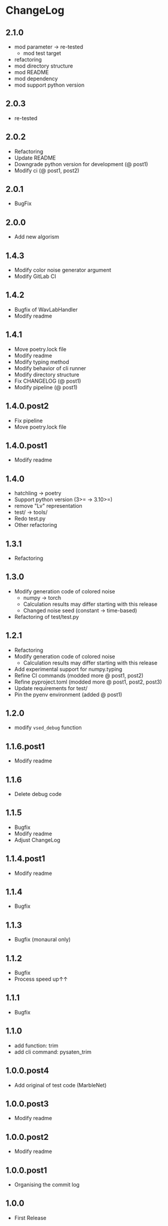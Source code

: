 # ChangeLog

## 2.1.0
* mod parameter -> re-tested
    * mod test target
* refactoring
* mod directory structure
* mod README
* mod dependency
* mod support python version

## 2.0.3
* re-tested

## 2.0.2
* Refactoring
* Update README
* Downgrade python version for development (@ post1)
* Modify ci (@ post1, post2)


## 2.0.1
* BugFix

## 2.0.0
* Add new algorism

## 1.4.3
* Modify color noise generator argument
* Modify GitLab CI

## 1.4.2
* Bugfix of WavLabHandler
* Modify readme

## 1.4.1
* Move poetry.lock file
* Modify readme
* Modify typing method
* Modify behavior of cli runner
* Modify directory structure
* Fix CHANGELOG (@ post1)
* Modify pipeline (@ post1)

## 1.4.0.post2
* Fix pipeline
* Move poetry.lock file

## 1.4.0.post1
* Modify readme

## 1.4.0
* hatchling -> poetry
* Support python version (3>= -> 3.10>=)
* remove "Lv" representation
* test/ -> tools/
* Redo test.py
* Other refactoring

## 1.3.1
* Refactoring

## 1.3.0
* Modify generation code of colored noise
    * numpy -> torch
    * Calculation results may differ starting with this release
    * Changed noise seed (constant -> time-based)
* Refactoring of test/test.py

## 1.2.1
* Refactoring
* Modify generation code of colored noise
    * Calculation results may differ starting with this release
* Add experimental support for numpy.typing
* Refine CI commands (modded more @ post1, post2)
* Refine pyproject.toml (modded more @ post1, post2, post3)
* Update requirements for test/
* Pin the pyenv environment (added @ post1)

## 1.2.0
* modify `vsed_debug` function

## 1.1.6.post1
* Modify readme

## 1.1.6
* Delete debug code

## 1.1.5
* Bugfix
* Modify readme
* Adjust ChangeLog

## 1.1.4.post1
* Modify readme

## 1.1.4
* Bugfix

## 1.1.3
* Bugfix (monaural only)

## 1.1.2
* Bugfix
* Process speed up↑↑

## 1.1.1
* Bugfix

## 1.1.0
* add function: trim
* add cli command: pysaten_trim

## 1.0.0.post4
* Add original of test code (MarbleNet)

## 1.0.0.post3
* Modify readme

## 1.0.0.post2
* Modify readme

## 1.0.0.post1
* Organising the commit log

## 1.0.0
* First Release
